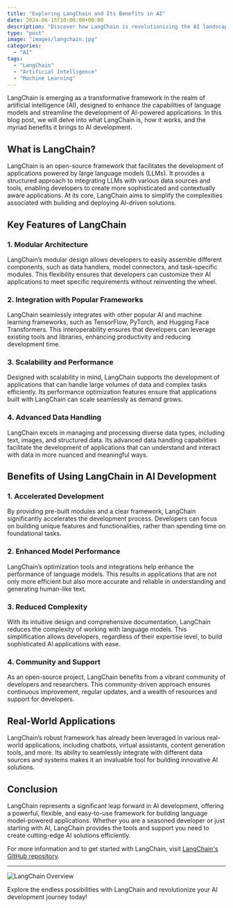 ```yaml
---
title: "Exploring LangChain and Its Benefits in AI"
date: 2024-06-15T10:00:00+00:00
description: "Discover how LangChain is revolutionizing the AI landscape with its innovative framework."
type: "post"
image: "images/langchain.jpg"
categories:
  - "AI"
tags:
  - "LangChain"
  - "Artificial Intelligence"
  - "Machine Learning"
---
```


LangChain is emerging as a transformative framework in the realm of artificial intelligence (AI), designed to enhance the capabilities of language models and streamline the development of AI-powered applications. In this blog post, we will delve into what LangChain is, how it works, and the myriad benefits it brings to AI development.

## What is LangChain?

LangChain is an open-source framework that facilitates the development of applications powered by large language models (LLMs). It provides a structured approach to integrating LLMs with various data sources and tools, enabling developers to create more sophisticated and contextually aware applications. At its core, LangChain aims to simplify the complexities associated with building and deploying AI-driven solutions.

## Key Features of LangChain

### 1. **Modular Architecture**

LangChain’s modular design allows developers to easily assemble different components, such as data handlers, model connectors, and task-specific modules. This flexibility ensures that developers can customize their AI applications to meet specific requirements without reinventing the wheel.

### 2. **Integration with Popular Frameworks**

LangChain seamlessly integrates with other popular AI and machine learning frameworks, such as TensorFlow, PyTorch, and Hugging Face Transformers. This interoperability ensures that developers can leverage existing tools and libraries, enhancing productivity and reducing development time.

### 3. **Scalability and Performance**

Designed with scalability in mind, LangChain supports the development of applications that can handle large volumes of data and complex tasks efficiently. Its performance optimization features ensure that applications built with LangChain can scale seamlessly as demand grows.

### 4. **Advanced Data Handling**

LangChain excels in managing and processing diverse data types, including text, images, and structured data. Its advanced data handling capabilities facilitate the development of applications that can understand and interact with data in more nuanced and meaningful ways.

## Benefits of Using LangChain in AI Development

### 1. **Accelerated Development**

By providing pre-built modules and a clear framework, LangChain significantly accelerates the development process. Developers can focus on building unique features and functionalities, rather than spending time on foundational tasks.

### 2. **Enhanced Model Performance**

LangChain’s optimization tools and integrations help enhance the performance of language models. This results in applications that are not only more efficient but also more accurate and reliable in understanding and generating human-like text.

### 3. **Reduced Complexity**

With its intuitive design and comprehensive documentation, LangChain reduces the complexity of working with language models. This simplification allows developers, regardless of their expertise level, to build sophisticated AI applications with ease.

### 4. **Community and Support**

As an open-source project, LangChain benefits from a vibrant community of developers and researchers. This community-driven approach ensures continuous improvement, regular updates, and a wealth of resources and support for developers.

## Real-World Applications

LangChain’s robust framework has already been leveraged in various real-world applications, including chatbots, virtual assistants, content generation tools, and more. Its ability to seamlessly integrate with different data sources and systems makes it an invaluable tool for building innovative AI solutions.

## Conclusion

LangChain represents a significant leap forward in AI development, offering a powerful, flexible, and easy-to-use framework for building language model-powered applications. Whether you are a seasoned developer or just starting with AI, LangChain provides the tools and support you need to create cutting-edge AI solutions efficiently.

For more information and to get started with LangChain, visit [LangChain's GitHub repository](https://github.com/langchain/langchain).

---

![LangChain Overview](../images/langchain-overview.jpg)

Explore the endless possibilities with LangChain and revolutionize your AI development journey today!
